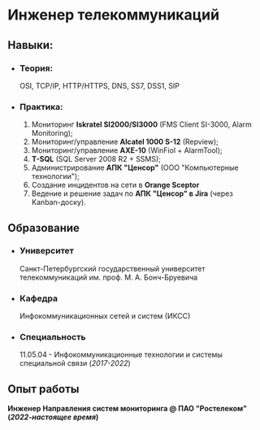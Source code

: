 # Инженер телекоммуникаций

## Навыки:
- ### Теория:
  OSI, TCP/IP, HTTP/HTTPS, DNS, SS7, DSS1, SIP
- ### Практика:
  1. Мониторинг **Iskratel SI2000/SI3000** (FMS Client SI-3000, Alarm Monitoring);
  2. Мониторинг/управление **Alcatel 1000 S-12** (Repview);
  3. Мониторинг/управление **AXE-10** (WinFiol + AlarmTool);
  4. **T-SQL** (SQL Server 2008 R2 + SSMS);
  5. Администрирование **АПК "Ценсор"** (ООО "Компьютерные технологии");
  6. Создание инцидентов на сети в **Orange Sceptor**
  7. Ведение и решение задач по **АПК "Ценсор" в Jira** (через Kanban-доску).
## Образование
- ### Университет
  Санкт-Петербургский государственный университет телекоммуникаций им. проф. М. А. Бонч-Бруевича
- ### Кафедра
  Инфокоммуникационных сетей и систем (ИКСС)
- ### Специальность
  11.05.04 - Инфокоммуникационные технологии и системы специальной связи (_2017-2022_)
## Опыт работы
**Инженер Направления систем мониторинга @ ПАО "Ростелеком" (_2022-настоящее время_)**
